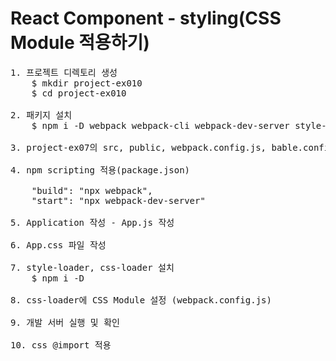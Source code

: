 # React Component - styling(CSS Module 적용하기)

<pre>
1. 프로젝트 디렉토리 생성
    $ mkdir project-ex010
    $ cd project-ex010

2. 패키지 설치
    $ npm i -D webpack webpack-cli webpack-dev-server style-loader css-loader react react-dom @babel/core babel-loader @babel/preset-env @babel/preset-react

3. project-ex07의 src, public, webpack.config.js, bable.config.json 복사

4. npm scripting 적용(package.json)

    "build": "npx webpack",
    "start": "npx webpack-dev-server"

5. Application 작성 - App.js 작성

6. App.css 파일 작성

7. style-loader, css-loader 설치
    $ npm i -D 

8. css-loader에 CSS Module 설정 (webpack.config.js)

9. 개발 서버 실행 및 확인

10. css @import 적용 
</pre>
